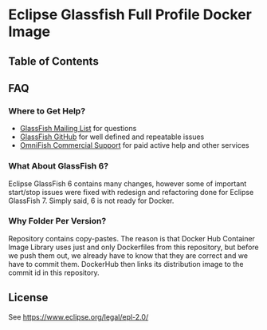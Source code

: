 # Eclipse Glassfish Full Profile Docker Image

## Table of Contents

## FAQ

### Where to Get Help?

* [GlassFish Mailing List](https://accounts.eclipse.org/mailing-list/glassfish-dev) for questions
* [GlassFish GitHub](https://github.com/eclipse-ee4j/glassfish) for well defined and repeatable issues
* [OmniFish Commercial Support](https://omnifish.ee/solutions/#support) for paid active help and other services

### What About GlassFish 6?

Eclipse GlassFish 6 contains many changes, however some of important start/stop issues were fixed
with redesign and refactoring done for Eclipse GlassFish 7. Simply said, 6 is not ready for Docker.

### Why Folder Per Version?

Repository contains copy-pastes. The reason is that Docker Hub Container Image Library uses just and only Dockerfiles from this repository, but before we push them out, we already have to know that they are correct and we have to commit them. DockerHub then links its distribution image to the commit id in this repository.

## License

See https://www.eclipse.org/legal/epl-2.0/
